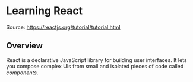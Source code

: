 # Learning React
Source: https://reactjs.org/tutorial/tutorial.html

## Overview
React is a declarative JavaScript library for building user interfaces. It lets you compose complex UIs from small and isolated pieces of code called _components_.
